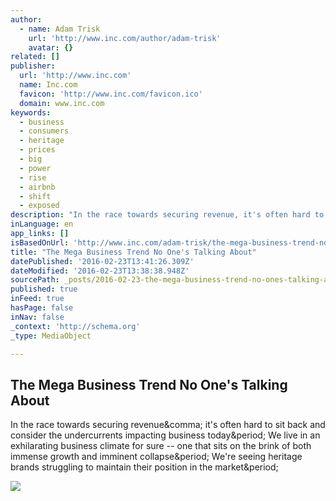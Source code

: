 ```yaml
---
author:
  - name: Adam Trisk
    url: 'http://www.inc.com/author/adam-trisk'
    avatar: {}
related: []
publisher:
  url: 'http://www.inc.com'
  name: Inc.com
  favicon: 'http://www.inc.com/favicon.ico'
  domain: www.inc.com
keywords:
  - business
  - consumers
  - heritage
  - prices
  - big
  - power
  - rise
  - airbnb
  - shift
  - exposed
description: "In the race towards securing revenue, it's often hard to sit back and consider the undercurrents impacting business today. We live in an exhilarating business climate for sure -- one that sits on the brink of both immense growth and imminent collapse. We're seeing heritage brands struggling to maintain their position in the market."
inLanguage: en
app_links: []
isBasedOnUrl: 'http://www.inc.com/adam-trisk/the-mega-business-trend-no-ones-talking-about.html'
title: "The Mega Business Trend No One's Talking About"
datePublished: '2016-02-23T13:41:26.309Z'
dateModified: '2016-02-23T13:38:38.948Z'
sourcePath: _posts/2016-02-23-the-mega-business-trend-no-ones-talking-about.md
published: true
inFeed: true
hasPage: false
inNav: false
_context: 'http://schema.org'
_type: MediaObject

---
```

<article style=""><h1>The Mega Business Trend No One's Talking About</h1><p>In the race towards securing revenue&amp;comma; it's often hard to sit back and consider the undercurrents impacting business today&amp;period; We live in an exhilarating business climate for sure -- one that sits on the brink of both immense growth and imminent collapse&amp;period; We're seeing heritage brands struggling to maintain their position in the market&amp;period;</p><img src="http://images.inc.com/uploaded_files/image/970x450/getty_674415_2000138920009280326_82272.jpg" /></article>